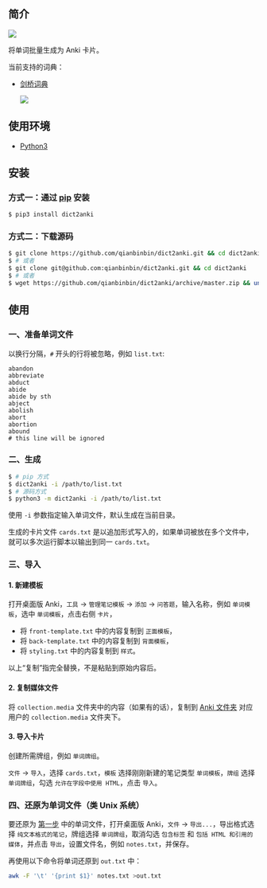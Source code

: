 ## 简介

![](images/usage.svg)

将单词批量生成为 Anki 卡片。

当前支持的词典：

- [剑桥词典](https://dictionary.cambridge.org/zhs/%E8%AF%8D%E5%85%B8/%E8%8B%B1%E8%AF%AD-%E6%B1%89%E8%AF%AD-%E7%AE%80%E4%BD%93/)

  ![](images/mac-preview.png)

## 使用环境

- [Python3](https://www.python.org/)

## 安装

### 方式一：通过 [pip](https://pip.pypa.io/en/stable/installing/) 安装

```sh
$ pip3 install dict2anki
```

### 方式二：下载源码

```sh
$ git clone https://github.com/qianbinbin/dict2anki.git && cd dict2anki
$ # 或者
$ git clone git@github.com:qianbinbin/dict2anki.git && cd dict2anki
$ # 或者
$ wget https://github.com/qianbinbin/dict2anki/archive/master.zip && unzip master.zip && cd dict2anki-master
```

## 使用

### 一、准备单词文件

以换行分隔，`#` 开头的行将被忽略，例如 `list.txt`:

```
abandon
abbreviate
abduct
abide
abide by sth
abject
abolish
abort
abortion
abound
# this line will be ignored
```

### 二、生成


```sh
$ # pip 方式
$ dict2anki -i /path/to/list.txt
$ # 源码方式
$ python3 -m dict2anki -i /path/to/list.txt
```

使用 `-i` 参数指定输入单词文件，默认生成在当前目录。

生成的卡片文件 `cards.txt` 是以追加形式写入的，如果单词被放在多个文件中，就可以多次运行脚本以输出到同一 `cards.txt`。

### 三、导入

#### 1. 新建模板

打开桌面版 Anki，`工具` -> `管理笔记模板` -> `添加` -> `问答题`，输入名称，例如 `单词模板`，选中 `单词模板`，点击右侧 `卡片`，

- 将 `front-template.txt` 中的内容复制到 `正面模板`，
- 将 `back-template.txt` 中的内容复制到 `背面模板`，
- 将 `styling.txt` 中的内容复制到 `样式`。

以上“复制”指完全替换，不是粘贴到原始内容后。

#### 2. 复制媒体文件

将 `collection.media` 文件夹中的内容（如果有的话），复制到 [Anki 文件夹](https://docs.ankiweb.net/files.html#file-locations) 对应用户的 `collection.media` 文件夹下。

#### 3. 导入卡片

创建所需牌组，例如 `单词牌组`。

`文件` -> `导入`，选择 `cards.txt`，`模板` 选择刚刚新建的笔记类型 `单词模板`，`牌组` 选择 `单词牌组`，勾选 `允许在字段中使用 HTML`，点击 `导入`。

### 四、还原为单词文件（类 Unix 系统）

要还原为 [第一步](#一准备单词文件) 中的单词文件，打开桌面版 Anki，`文件` -> `导出...`，导出格式选择 `纯文本格式的笔记`，牌组选择 `单词牌组`，取消勾选 `包含标签` 和 `包括 HTML 和引用的媒体`，并点击 `导出`，设置文件名，例如 `notes.txt`，并保存。

再使用以下命令将单词还原到 `out.txt` 中：

```sh
awk -F '\t' '{print $1}' notes.txt >out.txt
```

